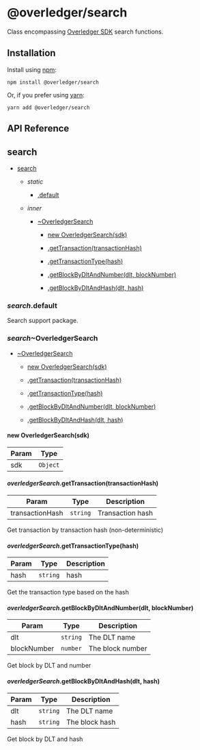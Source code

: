[docs]: https://github.com/quantnetwork/overledger-sdk-javascript/blob/master/README.md
[repo]: https://github.com/quantnetwork/overledger-sdk-javascript

# @overledger/search

Class encompassing [Overledger SDK][repo] search functions.

## Installation

Install using [npm](https://www.npmjs.org/):
```
npm install @overledger/search
```

Or, if you prefer using [yarn](https://yarnpkg.com/):

```
yarn add @overledger/search
```

## API Reference

<a name="module_search"></a>

## search

* [search](#module_search)

    * _static_
        * [.default](#module_search.default)

    * _inner_
        * [~OverledgerSearch](#module_search.OverledgerSearch)

            * [new OverledgerSearch(sdk)](#new_module_search.OverledgerSearch_new)

            * [.getTransaction(transactionHash)](#module_search.OverledgerSearch+getTransaction)

            * [.getTransactionType(hash)](#module_search.OverledgerSearch+getTransactionType)

            * [.getBlockByDltAndNumber(dlt, blockNumber)](#module_search.OverledgerSearch+getBlockByDltAndNumber)

            * [.getBlockByDltAndHash(dlt, hash)](#module_search.OverledgerSearch+getBlockByDltAndHash)


<a name="module_search.default"></a>

### *search*.default
Search support package.

<a name="module_search.OverledgerSearch"></a>

### *search*~OverledgerSearch

* [~OverledgerSearch](#module_search.OverledgerSearch)

    * [new OverledgerSearch(sdk)](#new_module_search.OverledgerSearch_new)

    * [.getTransaction(transactionHash)](#module_search.OverledgerSearch+getTransaction)

    * [.getTransactionType(hash)](#module_search.OverledgerSearch+getTransactionType)

    * [.getBlockByDltAndNumber(dlt, blockNumber)](#module_search.OverledgerSearch+getBlockByDltAndNumber)

    * [.getBlockByDltAndHash(dlt, hash)](#module_search.OverledgerSearch+getBlockByDltAndHash)


<a name="new_module_search.OverledgerSearch_new"></a>

#### new OverledgerSearch(sdk)

| Param | Type |
| --- | --- |
| sdk | <code>Object</code> | 

<a name="module_search.OverledgerSearch+getTransaction"></a>

#### *overledgerSearch*.getTransaction(transactionHash)

| Param | Type | Description |
| --- | --- | --- |
| transactionHash | <code>string</code> | Transaction hash |

Get transaction by transaction hash (non-deterministic)

<a name="module_search.OverledgerSearch+getTransactionType"></a>

#### *overledgerSearch*.getTransactionType(hash)

| Param | Type | Description |
| --- | --- | --- |
| hash | <code>string</code> | hash |

Get the transaction type based on the hash

<a name="module_search.OverledgerSearch+getBlockByDltAndNumber"></a>

#### *overledgerSearch*.getBlockByDltAndNumber(dlt, blockNumber)

| Param | Type | Description |
| --- | --- | --- |
| dlt | <code>string</code> | The DLT name |
| blockNumber | <code>number</code> | The block number |

Get block by DLT and number

<a name="module_search.OverledgerSearch+getBlockByDltAndHash"></a>

#### *overledgerSearch*.getBlockByDltAndHash(dlt, hash)

| Param | Type | Description |
| --- | --- | --- |
| dlt | <code>string</code> | The DLT name |
| hash | <code>string</code> | The block hash |

Get block by DLT and hash

